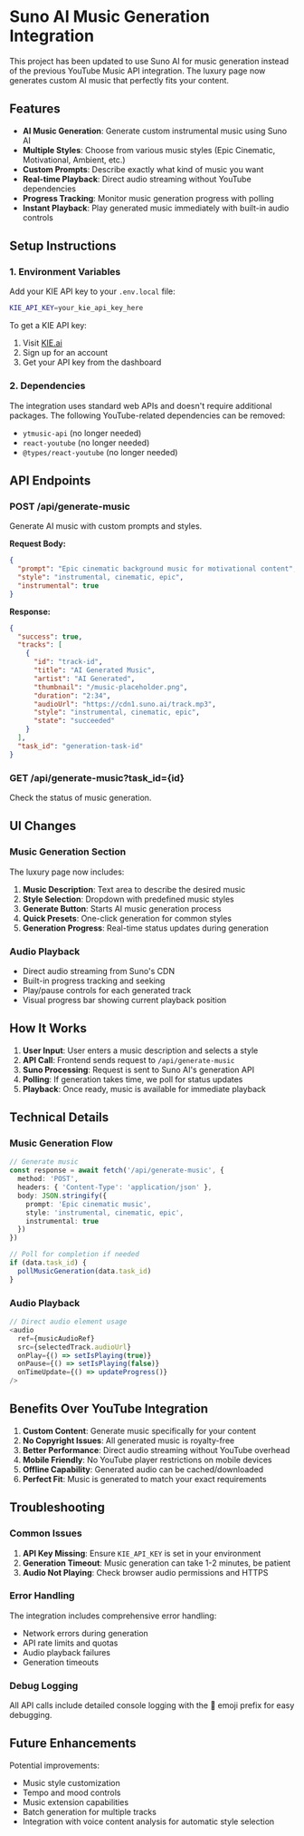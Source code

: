 # Suno AI Music Generation Integration

This project has been updated to use Suno AI for music generation instead of the previous YouTube Music API integration. The luxury page now generates custom AI music that perfectly fits your content.

## Features

- **AI Music Generation**: Generate custom instrumental music using Suno AI
- **Multiple Styles**: Choose from various music styles (Epic Cinematic, Motivational, Ambient, etc.)
- **Custom Prompts**: Describe exactly what kind of music you want
- **Real-time Playback**: Direct audio streaming without YouTube dependencies
- **Progress Tracking**: Monitor music generation progress with polling
- **Instant Playback**: Play generated music immediately with built-in audio controls

## Setup Instructions

### 1. Environment Variables

Add your KIE API key to your `.env.local` file:

```bash
KIE_API_KEY=your_kie_api_key_here
```

To get a KIE API key:
1. Visit [KIE.ai](https://docs.kie.ai/suno-api/generate-music)
2. Sign up for an account
3. Get your API key from the dashboard

### 2. Dependencies

The integration uses standard web APIs and doesn't require additional packages. The following YouTube-related dependencies can be removed:

- `ytmusic-api` (no longer needed)
- `react-youtube` (no longer needed)
- `@types/react-youtube` (no longer needed)

## API Endpoints

### POST /api/generate-music

Generate AI music with custom prompts and styles.

**Request Body:**
```json
{
  "prompt": "Epic cinematic background music for motivational content",
  "style": "instrumental, cinematic, epic",
  "instrumental": true
}
```

**Response:**
```json
{
  "success": true,
  "tracks": [
    {
      "id": "track-id",
      "title": "AI Generated Music",
      "artist": "AI Generated",
      "thumbnail": "/music-placeholder.png",
      "duration": "2:34",
      "audioUrl": "https://cdn1.suno.ai/track.mp3",
      "style": "instrumental, cinematic, epic",
      "state": "succeeded"
    }
  ],
  "task_id": "generation-task-id"
}
```

### GET /api/generate-music?task_id={id}

Check the status of music generation.

## UI Changes

### Music Generation Section

The luxury page now includes:

1. **Music Description**: Text area to describe the desired music
2. **Style Selection**: Dropdown with predefined music styles
3. **Generate Button**: Starts AI music generation process
4. **Quick Presets**: One-click generation for common styles
5. **Generation Progress**: Real-time status updates during generation

### Audio Playback

- Direct audio streaming from Suno's CDN
- Built-in progress tracking and seeking
- Play/pause controls for each generated track
- Visual progress bar showing current playback position

## How It Works

1. **User Input**: User enters a music description and selects a style
2. **API Call**: Frontend sends request to `/api/generate-music`
3. **Suno Processing**: Request is sent to Suno AI's generation API
4. **Polling**: If generation takes time, we poll for status updates
5. **Playback**: Once ready, music is available for immediate playback

## Technical Details

### Music Generation Flow

```typescript
// Generate music
const response = await fetch('/api/generate-music', {
  method: 'POST',
  headers: { 'Content-Type': 'application/json' },
  body: JSON.stringify({
    prompt: 'Epic cinematic music',
    style: 'instrumental, cinematic, epic',
    instrumental: true
  })
})

// Poll for completion if needed
if (data.task_id) {
  pollMusicGeneration(data.task_id)
}
```

### Audio Playback

```typescript
// Direct audio element usage
<audio
  ref={musicAudioRef}
  src={selectedTrack.audioUrl}
  onPlay={() => setIsPlaying(true)}
  onPause={() => setIsPlaying(false)}
  onTimeUpdate={() => updateProgress()}
/>
```

## Benefits Over YouTube Integration

1. **Custom Content**: Generate music specifically for your content
2. **No Copyright Issues**: All generated music is royalty-free
3. **Better Performance**: Direct audio streaming without YouTube overhead
4. **Mobile Friendly**: No YouTube player restrictions on mobile devices
5. **Offline Capability**: Generated audio can be cached/downloaded
6. **Perfect Fit**: Music is generated to match your exact requirements

## Troubleshooting

### Common Issues

1. **API Key Missing**: Ensure `KIE_API_KEY` is set in your environment
2. **Generation Timeout**: Music generation can take 1-2 minutes, be patient
3. **Audio Not Playing**: Check browser audio permissions and HTTPS

### Error Handling

The integration includes comprehensive error handling:
- Network errors during generation
- API rate limits and quotas
- Audio playback failures
- Generation timeouts

### Debug Logging

All API calls include detailed console logging with the 🎵 emoji prefix for easy debugging.

## Future Enhancements

Potential improvements:
- Music style customization
- Tempo and mood controls
- Music extension capabilities
- Batch generation for multiple tracks
- Integration with voice content analysis for automatic style selection